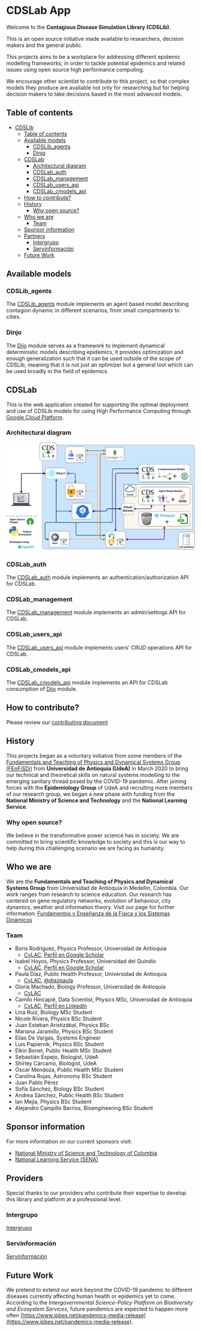 # CDSLab App

Welcome to the **Contagious Disease Simulation Library (CDSLib)**.

This is an open source initiative made available to researchers, decision
makers and the general public.

This projects aims to be a workplace for addressing different epidemic
modelling frameworks, in order to tackle potential epidemics and related issues
using open source high performance computing.

We encourage other scientist to contribute to this project, so that complex
models they produce are available not only for researching but for helping
decision makers to take decisions based in the most advanced models.

## Table of contents

- [CDSLib](#cdslib)
  - [Table of contents](#table-of-contents)
  - [Available models](#available-models)
    - [CDSLib_agents](#cdslib_agents)
    - [Dinjo](#dinjo)
  - [CDSLab](#cdslab)
    - [Architectural diagram](#architectural-diagram)
    - [CDSLab_auth](#cdslab_auth)
    - [CDSLab_management](#cdslab_management)
    - [CDSLab_users_api](#cdslab_users_api)
    - [CDSLab_cmodels_api](#cdslab_cmodels_api)
  - [How to contribute?](#how-to-contribute)
  - [History](#history)
    - [Why open source?](#why-open-source)
  - [Who we are](#who-we-are)
    - [Team](#team)
  - [Sponsor information](#sponsor-information)
  - [Partners](#partners)
    - [Intergrupo](#intergrupo)
    - [Servinformación](#servinformación)
  - [Future Work](#future-work)

## Available models

### CDSLib_agents

The [CDSLib_agents](https://github.com/fenfisdi/cdslib_agents) module
implements an agent based model describing contagion dynamic in different
scenarios, from small compartments to cities.

### Dinjo

The [Dijo](https://github.com/fenfisdi/dinjo) module serves as a framework
to implement dynamical deterministic models describing epidemics, it provides
optimization and enough generalization such that it can be used outside of the
scope of CDSLib, meaning that it is not just an optimizer but a general tool which
can be used broadly in the field of epidemics.

## CDSLab

This is the web application created for supporting the optimal deployment
and use of CDSLib models for using High Performance Computing through
[Google Cloud Platform](https://cloud.google.com/).

### Architectural diagram

![arch-diagram](./assets/ArchitecturalDiagram-CDSLab-CDSLib.png "Architectural diagram for CDSLab + CDSLib")

### CDSLab_auth

The [CDSLab_auth](https://github.com/fenfisdi/cdslab_auth) module
implements an authentication/authorization API for CDSLab.

### CDSLab_management

The [CDSLab_management](https://github.com/fenfisdi/cdslab_management) module
implements an admin/settings API for CDSLab.

### CDSLab_users_api

The [CDSLab_users_api](https://github.com/fenfisdi/cdslab_users_api) module
implements users' CRUD operations API for CDSLab.

### CDSLab_cmodels_api

The [CDSLab_cmodels_api](https://github.com/fenfisdi/cdslab_cmodels_api) module
implements an API for CDSLab consumption of
[Dijo](https://github.com/fenfisdi/dinjo) module.

## How to contribute?

Please review our [contributing document](./contributing.md)

## History

This projects began as a voluntary initiative from some members of the
[Fundamentals and Teaching of Physics and Dynamical Systems Group (FEnFiSDi)](https://fenfisdi.weebly.com)
from **Universidad de Antioquia (UdeA)** in March 2020 to bring our technical and
theoretical skills on natural systems modelling to the emerging sanitary thread
posed by the COVID-19 pandemic. After joining forces with the
**Epidemiology Group** of UdeA and recruiting more members of our research
group, we began a new phase with funding from the
**National Ministry of Science and Technology** and the
**National Learning Service**.

### Why open source?

We believe in the transformative power science has in society.
We are committed to bring scientific knowledge to society and this is our
way to help during this challenging scenario we are facing as humanity.

## Who we are

We are the **Fundamentals and Teaching of Physics and Dynamical Systems Group**
from Universidad de Antioquia in Medellin, Colombia. Our work ranges from
research to science education. Our research has centered on gene regulatory
networks, evolution of behaviour, city dynamics, weather and information theory.
Visit our page for further information:
[Fundamentos y Enseñanza de la Física y los Sistemas Dinámicos](https://fenfisdi.weebly.com)

### Team

- Boris Rodriguez, Physics Professor, Universidad de Antioquia
  - [CvLAC](http://scienti.colciencias.gov.co:8081/cvlac/visualizador/generarCurriculoCv.do?cod_rh=0000057681), [Perfil en Google Scholar](https://scholar.google.com/citations?user=swUKsPkAAAAJ&hl=es)
- Isabel Hoyos, Physics Professor, Universidad del Quindío
  - [CvLAC](https://scienti.minciencias.gov.co/cvlac/visualizador/generarCurriculoCv.do?cod_rh=0000236594), [Perfil en Google Scholar](https://scholar.google.com/citations?user=YzeNe7EAAAAJ&hl=es)
- Paula Díaz, Public Health Professor, Universidad de Antioquia
  - [CvLAC](https://scienti.minciencias.gov.co/cvlac/visualizador/generarCurriculoCv.do?cod_rh=0000168785), [@diazpaula](https://twitter.com/diazpaula)
- Gloria Machado, Biology Professor, Universidad de Antioquia
  - [CvLAC](https://scienti.minciencias.gov.co/cvlac/visualizador/generarCurriculoCv.do?cod_rh=0000028061)
- Camilo Hincapié, Data Scientist, Physics MSc, Universidad de Antioquia
  - [CvLAC](https://scienti.minciencias.gov.co/cvlac/visualizador/generarCurriculoCv.do?cod_rh=0001494583), [Perfil en LinkedIn](https://www.linkedin.com/in/camilo-hincapie-gutierrez/)
- Lina Ruiz, Biology MSc Student
- Nicole Rivera, Physics BSc Student
- Juan Esteban Aristizábal, Physics BSc
- Mariana  Jaramillo, Physics BSc Student
- Elías De Vargas, Systems Engineer
- Luis Papiernik, Physics BSc Student
- Elkin Bonet, Public Health MSc Student
- Sebastián Espejo, Biologist, UdeA
- Shirley Cárcamo, Biologist, UdeA
- Óscar Mendoza, Public Health MSc Student
- Carolina Rojas, Astronomy BSc Student
- Juan Pablo Pérez
- Sofía Sánchez, Biology BSc Student
- Andrea Sánchez, Public Health BSc Student
- Ian Mejía, Physics BSc Student
- Alejandro Campillo Barrios, Bioengineering BSc Student

## Sponsor information

For more information on our current sponsors visit:

- [National Ministry of Science and Technology of Colombia](https://minciencias.gov.co/)
- [National Learning Service (SENA)](https://www.sena.edu.co)

## Providers

Special thanks to our providers who contribute their expertise to develop this
library and platform at a professional level.

### Intergrupo

[Intergrupo](https://intergrupo.com/)

### Servinformación

[Servinformación](https://servinformacion.com)

## Future Work

We pretend to extend our work beyond the COVID-19 pandemic to different
diseases currently affecting human health or epidemics yet to come.
According to the
*Intergovernmental Science-Policy Platform on Biodiversity and Ecosystem Services*,
future pandemics are expected to happen more often
[https://www.ipbes.net/pandemics-media-release](https://www.ipbes.net/pandemics-media-release).
